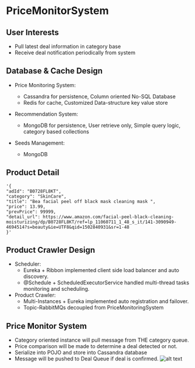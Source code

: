 # PriceMonitorSystem
## User Interests
* Pull latest deal information in category base
* Receive deal notification periodically from system

## Database & Cache Design
* Price Monitoring System: 
    * Cassandra for persistence, Column oriented No-SQL Database
    * Redis for cache, Customized Data-structure key value store
* Recommendation System: 
    * MongoDB for persistence, User retrieve only, Simple query logic, category based collections
    
* Seeds Management: 
    * MongoDB
    
## Product Detail
    '{
    "adId": "B0728FL8KT",
    "category": "SkinCare",
    "title": "Bea facial peel off black mask cleaning mask ",
    "price": 13.99,
    "prevPrice": 99999,
    "detail_url": https://www.amazon.com/facial-peel-black-cleaning-moisturizing/dp/B0728FL8KT/ref=lp_11060711_1_48_s_it/141-3090949-4694514?s=beauty&ie=UTF8&qid=1502840931&sr=1-48
    }'

## Product Crawler Design
* Scheduler: 
  * Eureka + Ribbon implemented client side load balancer and auto discovery.
  * @Schedule + ScheduledExecutorService handled multi-thread tasks monitoring and scheduling.
* Product Crawler: 
  * Multi-Instances + Eureka implemented auto registration and failover.
  * Topic-RabbitMQs decoupled from PriceMonitoringSystem
  

## Price Monitor System
* Category oriented instance will pull message from THE category queue.
* Price comparison will be made to determine a deal detected or not.
* Serialize into POJO and store into Cassandra database
* Message will be pushed to Deal Queue if deal is confirmed.
![alt text](https://user-images.githubusercontent.com/9488989/29541827-8be28516-868b-11e7-99a2-2bd639ef29e2.png)

